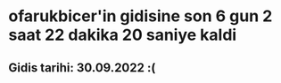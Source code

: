 # ofarukbicer'in gidisine son 6 gun 2 saat 22 dakika 20 saniye kaldi

## Gidis tarihi: 30.09.2022 :(